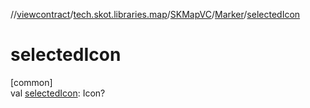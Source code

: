 //[viewcontract](../../../../index.md)/[tech.skot.libraries.map](../../index.md)/[SKMapVC](../index.md)/[Marker](index.md)/[selectedIcon](selected-icon.md)

# selectedIcon

[common]\
val [selectedIcon](selected-icon.md): Icon?
